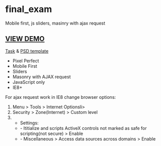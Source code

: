 # final_exam
Mobile first, js sliders, masinry with ajax request
<h2><a href="https://logolevel.github.io/projects/urlaubsgluck/index.html">VIEW DEMO</a></h2>
<p><a href="https://github.com/goit-fe/markup_fe2o/tree/master/js_final_exam">Task</a> & <a href="https://github.com/goit-fe/markup_fe2o/tree/master/js_final_exam/design">PSD template</a></p>
<ul>
	<li>Pixel Perfect</li>
	<li>Mobile First</li>
	<li>Sliders</li>
	<li>Masonry with AJAX request</li>
	<li>JavaScript only</li>
	<li>IE8+</li>
</ul>
<p>For ajax request work in IE8 change browser options:</p>
	<ol>
		<li>Menu > Tools > Internet Optionsli>
		<li>Security > Zone(Internet) > Custom level</li>
		<li>
				<ul>
					<li>Settings:</li>
					<li>- Ititialize and scripts ActiveX controls not marked as safe for scripting(not secure) > Enable</li>
					<li>- Miscellaneous > Access data sources across domains > Enable</li>
				</ul>
		</li>
	</ol>